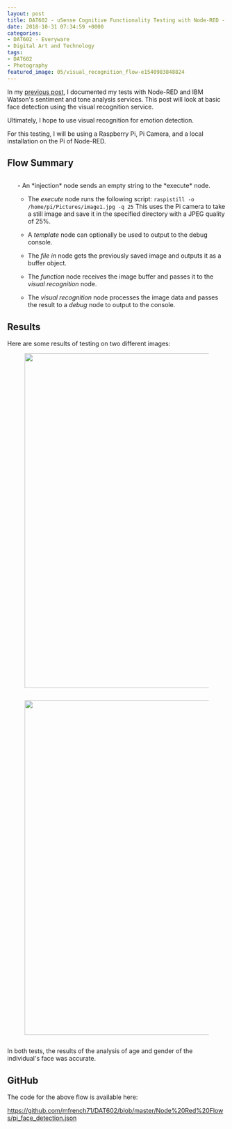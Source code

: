 ```yaml
---
layout: post
title: DAT602 - uSense Cognitive Functionality Testing with Node-RED - Visual Recognition
date: 2018-10-31 07:34:59 +0000
categories:
- DAT602 - Everyware
- Digital Art and Technology
tags:
- DAT602
- Photography
featured_image: 05/visual_recognition_flow-e1540983848824
---
```

<p>In my <a href="{{ site.baseurl }}/dat602-usense-cognitive-functionality-testing-with-node-red-sentiment-and-tone/">previous post</a>, I documented my tests with Node-RED and IBM Watson's sentiment and tone analysis services. This post will look at basic face detection using the visual recognition service.</p>

Ultimately, I hope to use visual recognition for emotion detection.

For this testing, I will be using a Raspberry Pi, Pi Camera, and a local installation on the Pi of Node-RED.

## Flow Summary

<figure><a href="https://res.cloudinary.com/circleseven/image/upload/c_limit,w_1200,h_1200,q_auto,f_auto/05/visual_recognition_flow-e1540983848824"><img src="https://res.cloudinary.com/circleseven/image/upload/c_limit,w_800,h_800,q_auto,f_auto/05/visual_recognition_flow-e1540983848824" srcset="https://res.cloudinary.com/circleseven/image/upload/c_limit,w_400,q_auto,f_auto/05/visual_recognition_flow-e1540983848824 400w, https://res.cloudinary.com/circleseven/image/upload/c_limit,w_800,q_auto,f_auto/05/visual_recognition_flow-e1540983848824 800w, https://res.cloudinary.com/circleseven/image/upload/c_limit,w_1200,q_auto,f_auto/05/visual_recognition_flow-e1540983848824 1200w" sizes="(max-width: 768px) 100vw, 800px" alt="" loading="lazy"></a></figure>

<ol>- An *injection* node sends an empty string to the *execute* node.

- The *execute* node runs the following script: <code>raspistill -o /home/pi/Pictures/image1.jpg -q 25</code> This uses the Pi camera to take a still image and save it in the specified directory with a JPEG quality of 25%.

- A *template* node can optionally be used to output to the debug console.

- The *file in* node gets the previously saved image and outputs it as a buffer object.

- The *function* node receives the image buffer and passes it to the *visual recognition* node.

- The *visual recognition* node processes the image data and passes the result to a *debug* node to output to the console.
</ol>

## Results

Here are some results of testing on two different images:

<div class="gallery">

<figure><a href="https://res.cloudinary.com/circleseven/image/upload/c_limit,w_1200,h_1200,q_auto,f_auto/05/male_photo-scaled-1"><img src="https://res.cloudinary.com/circleseven/image/upload/q_auto,f_auto/05/male_photo-scaled-1" width="1024" height="769" alt="" loading="lazy"></a></figure>
<figure><a href="https://res.cloudinary.com/circleseven/image/upload/c_limit,w_1200,h_1200,q_auto,f_auto/05/male_result-e1540983795734"><img src="https://res.cloudinary.com/circleseven/image/upload/c_limit,w_800,h_800,q_auto,f_auto/05/male_result-e1540983795734" srcset="https://res.cloudinary.com/circleseven/image/upload/c_limit,w_400,q_auto,f_auto/05/male_result-e1540983795734 400w, https://res.cloudinary.com/circleseven/image/upload/c_limit,w_800,q_auto,f_auto/05/male_result-e1540983795734 800w, https://res.cloudinary.com/circleseven/image/upload/c_limit,w_1200,q_auto,f_auto/05/male_result-e1540983795734 1200w" sizes="(max-width: 768px) 100vw, 800px" alt="" loading="lazy"></a></figure>
<figure><a href="https://res.cloudinary.com/circleseven/image/upload/c_limit,w_1200,h_1200,q_auto,f_auto/05/female_photo-scaled-1"><img src="https://res.cloudinary.com/circleseven/image/upload/q_auto,f_auto/05/female_photo-scaled-1" width="1024" height="769" alt="" loading="lazy"></a></figure>
<figure><a href="https://res.cloudinary.com/circleseven/image/upload/c_limit,w_1200,h_1200,q_auto,f_auto/05/female_result-e1540983699762"><img src="https://res.cloudinary.com/circleseven/image/upload/c_limit,w_800,h_800,q_auto,f_auto/05/female_result-e1540983699762" srcset="https://res.cloudinary.com/circleseven/image/upload/c_limit,w_400,q_auto,f_auto/05/female_result-e1540983699762 400w, https://res.cloudinary.com/circleseven/image/upload/c_limit,w_800,q_auto,f_auto/05/female_result-e1540983699762 800w, https://res.cloudinary.com/circleseven/image/upload/c_limit,w_1200,q_auto,f_auto/05/female_result-e1540983699762 1200w" sizes="(max-width: 768px) 100vw, 800px" alt="" loading="lazy"></a></figure>

</div>

In both tests, the results of the analysis of age and gender of the individual's face was accurate.

## GitHub

The code for the above flow is available here:

<p><a href="https://github.com/mfrench71/DAT602/blob/master/Node%20Red%20Flows/pi_face_detection.json" target="_blank" rel="noreferrer noopener">https://github.com/mfrench71/DAT602/blob/master/Node%20Red%20Flows/pi_face_detection.json</a></p>

